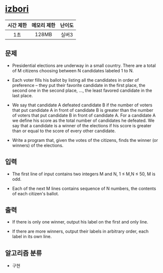# [izbori](https://www.acmicpc.net/problem/3161)

| 시간 제한 | 메모리 제한 | 난이도 |
| :-------: | :---------: | :----: |
|    1초    |    128MB    | 실버3  |

## 문제

- Presidential elections are underway in a small country. There are a total of M citizens choosing between N candidates labeled 1 to N.

- Each voter fills his ballot by listing all the candidates in order of preference – they put their favorite candidate in the first place, the second one in the second place, …, the least favored candidate in the last place.

- We say that candidate A defeated candidate B if the number of voters that put candidate A in front of candidate B is greater than the number of voters that put candidate B in front of candidate A. For a candidate A we define his score as the total number of candidates he defeated. We say that a candidate is a winner of the elections if his score is greater than or equal to the score of every other candidate.

- Write a program that, given the votes of the citizens, finds the winner (or winners) of the elections.

## 입력

- The first line of input contains two integers M and N, 1 ≤ M,N ≤ 50, M is odd.

- Each of the next M lines contains sequence of N numbers, the contents of each citizen's ballot.

## 출력

- If there is only one winner, output his label on the first and only line.

- If there are more winners, output their labels in arbitrary order, each label in its own line.

## 알고리즘 분류

- 구현
